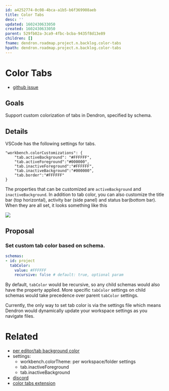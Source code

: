 ```yaml
---
id: a4252774-0c08-4bca-a1b5-b6f369908aeb
title: Color Tabs
desc: ''
updated: 1602430633050
created: 1602430633050
parent: 529fb02a-3ca9-4fbc-bcba-9435f8d13e89
children: []
fname: dendron.roadmap.project.n.backlog.color-tabs
hpath: dendron.roadmap.project.n.backlog.color-tabs
---
```

# Color Tabs

- [github issue](https://github.com/dendronhq/dendron/issues/261)

## Goals

Support custom colorization of tabs in Dendron, specified by schema. 

## Details

VSCode has the following settings for tabs. 

```
"workbench.colorCustomizations": {
    "tab.activeBackground": "#FFFFFF",
    "tab.activeForeground":"#000000",
    "tab.inactiveForeground":"#FFFFFF",
    "tab.inactiveBackground":"#000000",
    "tab.border":"#FFFFFF"
}
```

The properties that can be customized are `activeBackground` and `inactiveBackground`.  In addition to tab color, you can also customize the title bar (top horizontal), activity bar (side panel) and status bar(bottom bar). When they are all set, it looks something like this

![](https://foundation-prod-assetspublic53c57cce-8cpvgjldwysl.s3-us-west-2.amazonaws.com/assets/images/project.color-tabs.jpg)

## Proposal

### Set custom tab color based on schema.

```yml
schemas:
- id: project
  tabColor: 
    value: #FFFFFF
    recursive: false # default: true, optional param
```

By default, `tabColor` would be recursive, so any child schemas would also have the property applied. More specific `tabColor` settings on child schemas would take precedence over parent `tabColor` settings.

Currently, the only way to set tab color is via the settings file which means Dendron would dynamically update your workspace settings as you navigate files. 

# Related

- [per editor/tab background color](https://github.com/Microsoft/vscode/issues/35379)
- settings: 
  - workbench.colorTheme: per workspace/folder settings
  - tab.inactiveForeground 
  - tab.inactiveBackground 
- [discord](https://discordapp.com/channels/717965437182410783/735365126227493004/764283816130248734)
- [color tabs extension](https://marketplace.visualstudio.com/items?itemName=orepor.color-tabs-vscode-ext)
